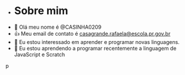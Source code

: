 - # Sobre mim
- 👋 Olá meu nome é @CASINHA0209
- :+1: Meu email de contato é casagrande.rafaela@escola.pr.gov.br
- 👀 Eu estou interessado em aprender e programar novas linguagens.
- 🌱 Eu estou aprendendo a programar recentemente a linguagem de JavaScript e Scratch

p
